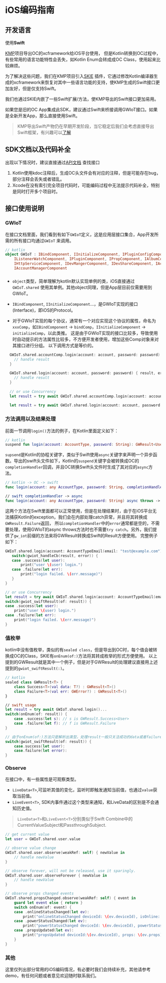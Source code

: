 # iOS编码指南

## 开发语言

使用**Swift**

[KMP](https://kotlinlang.org/docs/multiplatform-intro.html)项目导出OC的xcframework给iOS平台使用，
但是Kotlin转换到OC过程中，有些常用的语言功能特性会丢失，如Kotlin Enum会转成成OC Class，使用起来比较麻烦。

为了解决这些问题，我们在KMP项目引入[SKIE](https://skie.touchlab.co/intro)
插件，它通过修改Kotlin编译器生成的xcframework来恢复对其中一些语言功能的支持，使KMP生成的Swift接口更加友好，但是仅支持Swift。

我们也通过SKIE内嵌了一些Swift扩展/方法，使KMP导出的Swift接口更加易用。

如果您是旧的OC App集成此SDK，建议通过Swift来桥接调用GWIoT接口。如果是全新开发App，那么直接使用Swift。

> KMP导出Swift产物仍在早期开发阶段，当它稳定后我们会考虑直接导出Swift框架，有兴趣可以[了解](https://kotlinlang.org/docs/whatsnew21.html#basic-support-for-swift-export)

## SDK文档以及代码补全

出现以下情况时，建议直接通过[API文档](https://reoqoo.github.io/gwiotapi/api/-g-w-io-t-api/com.gw.gwiotapi/-g-w-io-t/index.html)
查找接口

1. Kotlin使用kdoc注释后，生成OC头文件会有对应的注释，但是可能存在bug，部分注释会丢失或者错乱。
2. Xcode在没有索引完全项目代码时，可能编码过程中无法提示代码补全，特别是同时打开多个项目时。

## 接口使用说明

### GWIoT

在接口文档里面，我们看到有如下`GWIoT`定义，这是应用层接口集合，App开发所需的所有接口均通过`GWIoT`
来调用。

```kotlin
// kotlin
object GWIoT : IBindComponent, IInitializeComponent, IPluginConfigComponent,
    IListenerWatchComponent, IPluginComponent, IPropComponent, IAlbumComponent, IUserInfoComponent,
    IHttpServiceComponent, IDevMangerComponent, IDevShareComponent, IAccountRegisterComponent,
    IAccountManagerComponent
```

###  

- `object`类型，简单理解为kotlin默认实现单例的类，iOS直接通过`GWIoT.shared`
   使用其单例。其他object同理，但是App层目前仅需要用到GWIoT。

- `IBindComponent`, `IInitializeComponent`...，是GWIoT实现的接口(Interface)，即iOS的Protocol。

- 对于GWIoT实现的每个协议，通常有一个对应实现这个协议的属性，命名为`xxxComp`，如`IBindComponent` ->
   `bindComp`，`IInitializeComponent` -> `initializeComp`，以此类推。 这是由于GWIoT实现的接口比较多，导致使用时自动提示的方法属性比较多，不方便开发者使用，增加这些Comp对象来对其接口进行分组。
   以下调用方式是等价的。

```swift
  GWIoT.shared.accountComp.login(account: account, password: password) { result, error in
    // handle result
  }
  
  GWIoT.shared.login(account: account, password: password) { result, error in
    // handle result
  }
  
  // or use Concurrency
  let result = try await GWIoT.shared.accountComp.login(account: account, password: password)
  
  let result = try await GWIoT.shared.login(account: account, password: password)
```

### 方法调用以及结果处理
前面一节调用`login()`方法的例子，在Kotlin里面定义如下：
```kotlin
// kotlin
suspend fun login(account: AccountType, password: String): GWResult<User>
```
`supsend`是Kotlin的协程关键字，类似于Swift使用`async`关键字来声明一个异步函数。导出的swift头文件如下，Kotlin的`suspend`关键字会被转换成OC的`completionHandler`回调，并且OC转换Swift头文件时生成了其对应的`async`方法。
```swift
// kotlin -> OC -> swift
func login(account: any AccountType, password: String, completionHandler: @escaping (GWResult<User>?, (any Error)?) -> Void)

// swift completionHandler -> async
func login(account: any AccountType, password: String) async throws -> GWResult<User>
```

这两个方法在Swift里面都可以正常使用，但是在处理结果时，由于在iOS平台无法捕获Kotlin的exception，我们会在内部处理catch异常，并且将其转换成`GWResult.Failure`返回，
所以`completionHandler`中的`error`通常都是空的，不需要处理，使用GWIoT的async throws方法时也不需要`try catch`。另外，我们提供了`gw_iot`前缀的方法来将GWResult转换成Swift的Result方便使用。
完整例子如下：
```swift
GWIoT.shared.login(account: AccountTypeEmail(email: "test@example.com"), password: "Testpwd123!") { result, error in
   switch(gwiot_handleCb(result, error)) {
   case .success(let user):
       print("user \(user) login.")
   case .failure(let err):
       print("login failed. \(err.message)")
   }
}

// or use Concurrency
let result = try await GWIoT.shared.login(account: AccountTypeEmail(email: "test@example.com"), password: "Testpwd123!")
switch(gwiot_swiftResult(of: result)) {
case .success(let user):
    print("user \(user) login.")
case .failure(let err):
    print("login failed. \(err.message)")
}
```

### 值枚举
kotlin中没有值枚举，类似的有`sealed class`，但是导出到OC时，每个值会被转换成OC的Class，SKIE有`onEnum(of:)`方法将其转成枚举的形式方便使用。
以上提到的GWResult就是其中一个例子，但是对于GWResult的处理建议直接用上述提到的`gwiot_swiftResult(:)`。
```swift
// kotlin
sealed class GWResult<T> {
    class Success<T>(val data: T?) : GWResult<T>() 
    class Failure<T>(val err: GWError?) : GWResult<T>()
}

// swift usage
let result = try await GWIoT.shared.login()...
switch(onEnum(of: result)) {
    case .success(let s): // s is GWResult.Success<User>
    case .failure(let f): // f is GWResult.Failure
}

// 由于onEnum(of:)方法只是解析出类型，处理result一般只关注成功的data或者failure的error，所以我们额外增加gwiot_swiftResult方法直接转成Swift的Result。
switch(gwiot_swiftResult(of: result)) {
    case.success(let user): 
    case.failure(let error): 
}
```

### Observe
在接口中，有一些属性是可观察类型。
- `LiveData<T>`,可监听其值的变化，监听时即触发通知当前值，也通过`value`获取当前值。
- `LiveEvent<T>`, SDK内事件通过这个类型来通知，和LiveData的区别是不会通知历史值。

> `LiveData<T>`和`LiveEvent<T>`分别类似于Swift Combine中的CurrentValueSubject和PassthroughSubject.

```swift
// get current value 
let user = GWIoT.shared.user.value

// observe value change
GWIoT.shared.user.observe(weakRef: self) { newValue in
    // handle newValue
}

// observe forever, will not be released, use it sparingly.
GWIoT.shared.user.observeForever { newValue in
    // handle newValue
}

// observe props changed events
GWIoT.shared.propsChanged.observe(weakRef: self) { event in
    guard let event else { return }
    switch onEnum(of: event) {
    case .onlineStatusChanged(let ev):
        print("onlineStatusChanged deviceId: \(ev.deviceId), isOnline: \(ev.isOnline)")
    case .powerStatusChanged(let ev):
        print("powerStatusChanged deviceId: \(ev.deviceId), powerStatus: \(ev.powerStatus)")
    case .propsUpdated(let ev):
        print("propsUpdated deviceId:\(ev.deviceId), props: \(ev.props)")
    }
}
```


### 其他
这里仅列出部分常用的iOS编码情况，有必要时我们会持续补充，其他请参考demo，有任何问题或者意见欢迎随时联系我们。